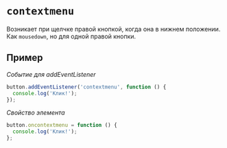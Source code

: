 # `contextmenu`

Возникает при щелчке правой кнопкой, когда она в нижнем положении. Как `mousedown`, но для одной правой кнопки.

## Пример

_Событие для addEventListener_

```js
button.addEventListener('contextmenu', function () {
  console.log('Клик!');
});
```

_Свойство элемента_

```js
button.oncontextmenu = function () {
  console.log('Клик!');
};
```
